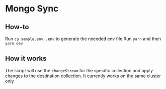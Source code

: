 # Mongo Sync

## How-to

Run `cp sample.env .env` to generate the neeeded env file
Run `yarn` and then `yarn dev`

## How it works

The script will use the `changeStream` for the specific collection and apply changes to the destination collection.
It currently works on the same cluster only
